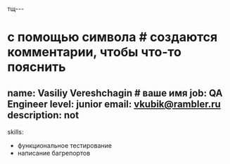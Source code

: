 тщ---
# с помощью символа # создаются комментарии, чтобы что-то пояснить
name: Vasiliy Vereshchagin  # ваше имя
job: QA Engineer
level: junior
email: vkubik@rambler.ru
description: not
---
skills:
- функциональное тестирование
- написание багрепортов
